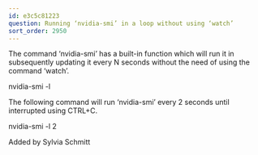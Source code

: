 ```yaml
---
id: e3c5c81223
question: Running ‘nvidia-smi’ in a loop without using ‘watch’
sort_order: 2950
---
```


The command ‘nvidia-smi’ has a built-in function which will run it in subsequently updating it every N seconds without the need of using the command ‘watch’.

nvidia-smi -l <N seconds>

The following command will run ‘nvidia-smi’ every 2 seconds until interrupted using CTRL+C.

nvidia-smi -l 2

Added by Sylvia Schmitt

